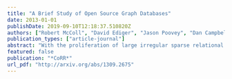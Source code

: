 ```yaml
---
title: "A Brief Study of Open Source Graph Databases"
date: 2013-01-01
publishDate: 2019-09-10T12:18:37.510820Z
authors: ["Robert McColl", "David Ediger", "Jason Poovey", "Dan Campbell", "David A. Bader"]
publication_types: ["article-journal"]
abstract: "With the proliferation of large irregular sparse relational datasets, new storage and analysis platforms have arisen to fill gaps in performance and capability left by conventional approaches built on traditional database technologies and query languages. Many of these platforms apply graph structures and analysis techniques to enable users to ingest, update, query and compute on the topological structure of these relationships represented as set(s) of edges between set(s) of vertices. To store and process Facebook-scale datasets, they must be able to support data sources with billions of edges, update rates of millions of updates per second, and complex analysis kernels. These platforms must provide intuitive interfaces that enable graph experts and novice programmers to write implementations of common graph algorithms. In this paper, we explore a variety of graph analysis and storage platforms. We compare their capabil- ities, interfaces, and performance by implementing and computing a set of real-world graph algorithms on synthetic graphs with up to 256 million edges. In the spirit of full disclosure, several authors are affiliated with the development of STINGER."
featured: false
publication: "*CoRR*"
url_pdf: "http://arxiv.org/abs/1309.2675"
---
```



